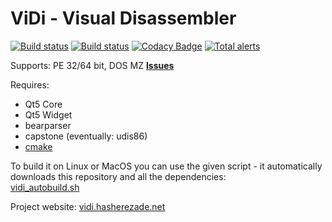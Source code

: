 ViDi - Visual Disassembler
==========

[![Build status](https://ci.appveyor.com/api/projects/status/jdbtd8s1m5hnpgn1?svg=true)](https://ci.appveyor.com/project/hasherezade/vidi)
[![Build status](https://travis-ci.org/hasherezade/ViDi.svg?branch=master)](https://travis-ci.org/hasherezade/ViDi)
[![Codacy Badge](https://api.codacy.com/project/badge/Grade/a45eaf404ba14100a954dcbc9414f465)](https://www.codacy.com/manual/hasherezade/ViDi?utm_source=github.com&amp;utm_medium=referral&amp;utm_content=hasherezade/ViDi&amp;utm_campaign=Badge_Grade)
[![Total alerts](https://img.shields.io/lgtm/alerts/g/hasherezade/ViDi.svg?logo=lgtm&logoWidth=18)](https://lgtm.com/projects/g/hasherezade/ViDi/alerts/)

Supports: PE 32/64 bit, DOS MZ
**[Issues](https://github.com/hasherezade/ViDi/issues)**

Requires:
+   Qt5 Core
+   Qt5 Widget
+   bearparser
+   capstone (eventually: udis86)
+   [cmake](http://www.cmake.org)

To build it on Linux or MacOS you can use the given script - it automatically downloads this repository and all the dependencies:<br/>
[vidi_autobuild.sh](https://raw.githubusercontent.com/hasherezade/ViDi/master/vidi_autobuild.sh)

Project website: [vidi.hasherezade.net](https://vidi.hasherezade.net)
